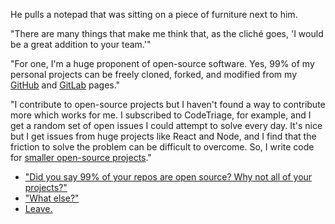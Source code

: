 He pulls a notepad that was sitting on a piece of furniture next to him.

"There are many things that make me think that, as the cliché goes, 'I would be a great addition to your team.'"

"For one, I'm a huge proponent of open-source software. Yes, 99% of my personal projects can be freely cloned, forked, and modified from my [GitHub](https://github.com/yvesgurcan) and [GitLab](https://gitlab.com/yvesgurcan) pages."

"I contribute to open-source projects but I haven't found a way to contribute more which works for me. I subscribed to CodeTriage, for example, and I get a random set of open issues I could attempt to solve every day. It's nice but I get issues from huge projects like React and Node, and I find that the friction to solve the problem can be difficult to overcome. So, I write code for [smaller open-source projects](https://github.com/18F/us-federal-holidays/pull/11)."

- ["Did you say 99% of your repos are open source? Why not all of your projects?"](99.md)
- ["What else?"](fit-design.md)
- [Leave.](leave.md)